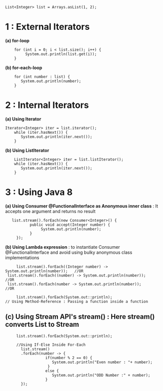 
    List<Integer> list = Arrays.asList(1, 2);

  
 # 1 : External Iterators 
 
**(a) for-loop**
    
        for (int i = 0; i < list.size(); i++) {
             System.out.println(list.get(i));
        }


**(b) for-each-loop**
    
        for (int number : list) {
           System.out.println(number);
        }
		
				
 # 2 : Internal Iterators  
		
**(a) Using Iterator**
        
	Iterator<Integer> iter = list.iterator();
        while (iter.hasNext()) {
           System.out.println(iter.next());
        }
		
		
**(b) Using ListIterator**
      
        ListIterator<Integer> iter = list.listIterator();
        while (iter.hasNext()) {
           System.out.println(iter.next());
        }
	
	
 # 3 : Using Java 8 
			
**(a) Using Consumer @FunctionalInterface as Anonymous inner class**  : It accepts one argument and returns no result

       list.stream().forEach(new Consumer<Integer>() {
               public void accept(Integer number) {
                    System.out.println(number);
               }
         });	
		
		
**(b) Using Lambda expression** :  to instantiate Consumer @FunctionalInterface and avoid using bulky anonymous class implementations
		
         list.stream().forEach((Integer number) -> System.out.println(number));   //OR
	 list.stream().forEach((number) -> System.out.println(number));           //OR
	 list.stream().forEach(number -> System.out.println(number));             //OR 
		
         list.stream().forEach(System.out::println);                              // Using Method-Reference : Passing a function inside a function
		
			
			
## (c) Using Stream API's stream() : Here stream() converts List<Integer> to  Stream<Integer>
     
         list.stream().forEach(System.out::println);

         //Using If-Else Inside For-Each
           list.stream()
           .forEach(number -> {
                      if(number % 2 == 0) {
                         System.out.println("Even number : "+ number);
                       }
                      else {
                         System.out.println("ODD Number :" + number);
                      }  
           });  	
			
					
			
